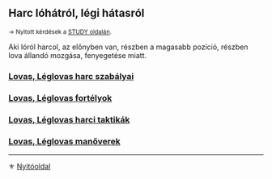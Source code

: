 ## Harc lóhátról, légi hátasról

<sub>→ Nyitott kérdések a [STUDY oldalán](https://github.com/kaktusztea/km100/wiki/STUDY.lovasharc).</sub>

Aki lóról harcol, az előnyben van, részben a magasabb pozíció, részben lova állandó mozgása, fenyegetése miatt.

### [Lovas, Léglovas harc szabályai](067_01_lovas_harc_szabalyok.md)

### [Lovas, Léglovas fortélyok](067_02_lovas_leglovas_fortelyok.md)

### [Lovas, Léglovas harci taktikák](067_03_lovas_harci_taktikak.md)

### [Lovas, Léglovas manőverek](067_04_lovas_leglovas_manoverek.md)

---

⚜️ [Nyitóoldal](start.md#6-harcrendszer-%EF%B8%8F)
